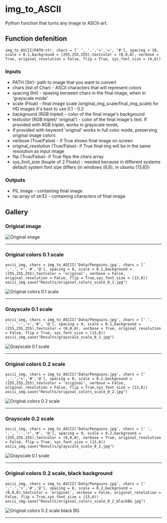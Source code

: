 # img_to_ASCII

Python function that turns any image to ASCII-art.

## Function defenition

```
img_to_ASCII(PATH:str, chars = [' ', '.','+','=', '#'], spacing = 10, scale = 0.1,background = (255,255,255),textcolor = (0,0,0), verbose = True, original_resolution = False, flip = True, sys_font_size = (6,6))
```

### Inputs

+ PATH (Str)- path to image that you want to convert
+ chars (list of Char) - ASCII characters that will represent colors
+ spacing (Int) - spasing berween chars in the final image, when in 'grayscale mode'
+ scale (Float) - final image scale (original_img_scale/final_img_scale) for HD images it's best to use 0.1 - 0.2
+ background (RGB triplet) - color of the final image's background 
+ textcolor (RGB triplet/ 'original') - color of the final image's text. If provided with RGB triplet, works in grayscale mode,  
+ if provided with keyword 'original' works in full color mode, preserving original image colors
+ verbose (True/False) - if True shows final image on screen
+ original_resolution (True/False)- if True final img will be in the same resolution as input image
+ flip (True/False)- if True flips the chars array
+ sys_font_size (touple of 2 Floats) - needed because in different systems default system font size differs (in windows (6,6), in ubuntu (13,6))i
 
### Outputs

+ PIL Image - containing final image
+ np.array of str32 - containing characters of final image

## Gallery

### Original image

![Original image](Data/Penguins.jpg)

_________

### Original colors 0.1 scale

```
ascii_img, chars = img_to_ASCII('Data/Penguins.jpg', chars = [' ','.','+','#','@'], spacing = 8, scale = 0.1,background = (255,255,255),textcolor = 'original', verbose = False, original_resolution = False, flip = True,sys_font_size = (13,6))
ascii_img.save("Results/original_colors_scale_0_1.jpg")
```

![Original colors 0.1 scale](Results/original_colors_scale_0_1.jpg)

_________

### Grayscale 0.1 scale

```
ascii_img, chars = img_to_ASCII('Data/Penguins.jpg', chars = [' ', '.', '-','+','#', '@'], spacing = 9, scale = 0.1,background = (255,255,255),textcolor = (0,0,0), verbose = True, original_resolution = False, flip = True, sys_font_size = (13,6))
ascii_img.save("Results/grayscale_scale_0_1.jpg")
```

![Grayscale 0.1 scale](Results/grayscale_scale_0_1.jpg)

_________

### Original colors 0.2 scale

```
ascii_img, chars = img_to_ASCII('Data/Penguins.jpg', chars = [' ','.','+','#','@'], spacing = 8, scale = 0.2,background = (255,255,255),textcolor = 'original', verbose = False, original_resolution = False, flip = True,sys_font_size = (13,6))
ascii_img.save("Results/original_colors_scale_0_2.jpg")
```

![Original colors 0.2 scale](Results/original_colors_scale_0_2.jpg)

_________

### Grayscale 0.2 scale

```
ascii_img, chars = img_to_ASCII('Data/Penguins.jpg', chars = [' ', '.', '-','+','#', '@'], spacing = 9, scale = 0.2,background = (255,255,255),textcolor = (0,0,0), verbose = True, original_resolution = False, flip = True, sys_font_size = (13,6))
ascii_img.save("Results/grayscale_scale_0_2.jpg")
```

![Grayscale 0.1 scale](Results/grayscale_scale_0_2.jpg)

_________

### Original colors 0.2 scale, black background

```
ascii_img, chars = img_to_ASCII('Data/Penguins.jpg', chars = [' ','.','+','#','@'], spacing = 8, scale = 0.2,background = (0,0,0),textcolor = 'original', verbose = False, original_resolution = False, flip = True,sys_font_size = (13,6))
ascii_img.save("Results/original_colors_scale_0_2_blackBG.jpg")
```

![Original colors 0.2 scale black BG](Results/original_colors_scale_0_2_blackBG.jpg)

_________
